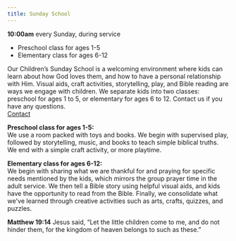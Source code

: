 ```yaml
---
title: Sunday School
---
```

**10:00am** every Sunday, during service

* Preschool class for ages 1-5
* Elementary class for ages 6-12

Our Children’s Sunday School is a welcoming environment where kids can learn about how God loves them, and how to have a personal relationship with Him. Visual aids, craft activities, storytelling, play, and Bible reading are ways we engage with children. We separate kids into two classes: preschool for ages 1 to 5, or elementary for ages 6 to 12. Contact us if you have any questions.\
[Contact](http://cornerstonepres.net/about.html#contact)

**Preschool class for ages 1-5:**\
We use a room packed with toys and books. We begin with supervised play, followed by storytelling, music, and books to teach simple biblical truths. We end with a simple craft activity, or more playtime.

**Elementary class for ages 6-12:**\
We begin with sharing what we are thankful for and praying for specific needs mentioned by the kids, which mirrors the group prayer time in the adult service. We then tell a Bible story using helpful visual aids, and kids have the opportunity to read from the Bible. Finally, we consolidate what we've learned through creative activities such as arts, crafts, quizzes, and puzzles.

**Matthew 19:14** Jesus said, “Let the little children come to me, and do not hinder them, for the kingdom of heaven belongs to such as these.”
